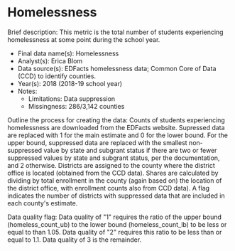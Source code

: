 # Homelessness

Brief description: This metric is the total number of students experiencing homelessness at some
point during the school year.

* Final data name(s): Homelessness
* Analyst(s): Erica Blom
* Data source(s): EDFacts homelessness data; Common Core of Data (CCD) to identify counties.
* Year(s): 2018 (2018-19 school year)
* Notes:
    * Limitations: Data suppression
    * Missingness: 286/3,142 counties

Outline the process for creating the data: Counts of students experiencing homelessness are downloaded from the EDFacts website.
Supressed data are replaced with 1 for the main estimate and 0 for the lower bound. For the upper
bound, suppressed data are replaced with the smallest non-suppressed value by state and subgrant
status if there are two or fewer suppressed values by state and subgrant status, per the documentation,
and 2 otherwise. Districts are assigned to the county where the district office is located (obtained
from the CCD data). Shares are calculated by dividing by total enrollment in the county (again based on)
the location of the district office, with enrollment counts also from CCD data). A flag indicates the
number of districts with suppressed data that are included in each county's estimate.

Data quality flag: Data quality of "1" requires the ratio of the upper bound (homeless_count_ub) to the
lower bound (homeless_count_lb) to be less or equal to than 1.05. Data quality of "2" requires this ratio
to be less than or equal to 1.1. Data quality of 3 is the remainder.

